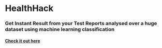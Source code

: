 # HealthHack

### Get Instant Result from your Test Reports analysed over a huge dataset using machine learning classification

#### [Check it out here](https://thestackattack.github.io/HealthHack/)
